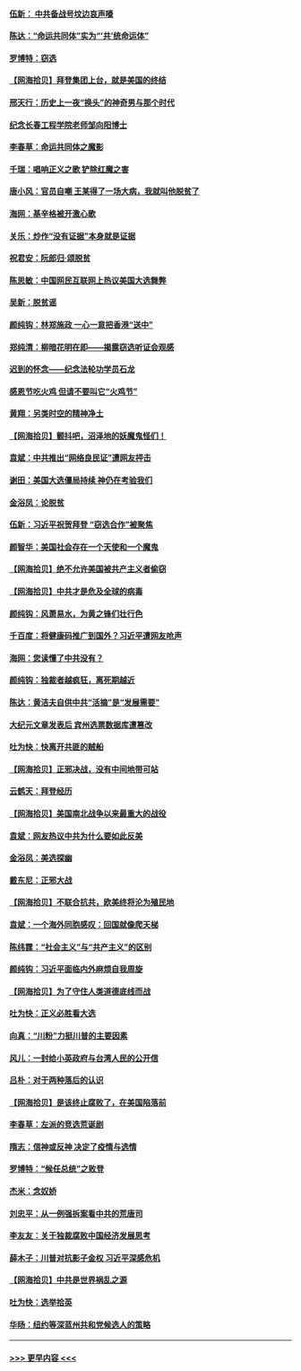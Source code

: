 #### [伍新： 中共备战号坟边哀声嚎](../pages/nsc993/n12593086.md?t=12040651) 
#### [陈达：“命运共同体”实为“‘共’统命运体”](../pages/nsc993/n12590865.md?t=12040651) 
#### [罗博特：窃选](../pages/nsc993/n12590619.md?t=12040651) 
#### [【网海拾贝】拜登集团上台，就是美国的终结](../pages/nsc993/n12589725.md?t=12040651) 
#### [邢天行：历史上一夜“换头”的神奇男与那个时代](../pages/nsc993/n12589424.md?t=12040651) 
#### [纪念长春工程学院老师邹向阳博士](../pages/nsc993/n12585390.md?t=12040651) 
#### [李春草：命运共同体之魔影](../pages/nsc993/n12585026.md?t=12040651) 
#### [千瑞：唱响正义之歌 铲除红魔之害](../pages/nsc993/n12585002.md?t=12040651) 
#### [唐小风：官员自嘲 王某得了一场大病，我就叫他脱贫了](../pages/nsc993/n12584981.md?t=12040651) 
#### [海网：基辛格被开激心歌](../pages/nsc993/n12584946.md?t=12040651) 
#### [关乐：炒作“没有证据”本身就是证据](../pages/nsc993/n12583146.md?t=12040651) 
#### [祝君安：阮郎归‧颂脱贫](../pages/nsc993/n12583119.md?t=12040651) 
#### [陈思敏：中国网民互联网上热议美国大选舞弊](../pages/nsc993/n12582845.md?t=12040651) 
#### [吴新：脱贫谣](../pages/nsc993/n12580839.md?t=12040651) 
#### [颜纯钩：林郑施政 一心一意把香港“送中”](../pages/nsc993/n12580805.md?t=12040651) 
#### [郑纯清：柳暗花明在即——揭露窃选听证会观感](../pages/nsc993/n12580795.md?t=12040651) 
#### [迟到的怀念——纪念法轮功学员石龙](../pages/nsc993/n12580245.md?t=12040651) 
#### [感恩节吃火鸡  但请不要叫它“火鸡节”](../pages/nsc993/n12580252.md?t=12040651) 
#### [黄翔：另类时空的精神净土](../pages/nsc993/n12578638.md?t=12040651) 
#### [【网海拾贝】颤抖吧，沼泽地的妖魔鬼怪们！](../pages/nsc993/n12578552.md?t=12040651) 
#### [袁斌：中共推出“网络良民证”遭网友抨击](../pages/nsc993/n12578511.md?t=12040651) 
#### [谢田：美国大选僵局持续 神仍在考验我们](../pages/nsc993/n12577432.md?t=12040651) 
#### [金浴凤：论脱贫](../pages/nsc993/n12576386.md?t=12040651) 
#### [伍新：习近平祝贺拜登 “窃选合作”被聚焦](../pages/nsc993/n12576358.md?t=12040651) 
#### [颜智华：美国社会存在一个天使和一个魔鬼](../pages/nsc993/n12574299.md?t=12040651) 
#### [【网海拾贝】绝不允许美国被共产主义者偷窃](../pages/nsc993/n12573396.md?t=12040651) 
#### [【网海拾贝】中共才是危及全球的病毒](../pages/nsc993/n12571204.md?t=12040651) 
#### [颜纯钩：风萧易水，为黄之锋们壮行色](../pages/nsc993/n12571487.md?t=12040651) 
#### [千百度：将健康码推广到国外？习近平遭网友呛声](../pages/nsc993/n12570808.md?t=12040651) 
#### [海网：您读懂了中共没有？](../pages/nsc993/n12570487.md?t=12040651) 
#### [颜纯钩：独裁者越疯狂，离死期越近](../pages/nsc993/n12569055.md?t=12040651) 
#### [陈达：黄洁夫自供中共“活摘”是“发展需要”](../pages/nsc993/n12568541.md?t=12040651) 
#### [大纪元文章发表后 宾州选票数据库遭篡改](../pages/nsc993/n12568105.md?t=12040651) 
#### [吐为快：快离开共匪的贼船](../pages/nsc993/n12568462.md?t=12040651) 
#### [【网海拾贝】正邪决战，没有中间地带可站](../pages/nsc993/n12568439.md?t=12040651) 
#### [云鹤天：拜登经历](../pages/nsc993/n12567294.md?t=12040651) 
#### [【网海拾贝】美国南北战争以来最重大的战役](../pages/nsc993/n12567247.md?t=12040651) 
#### [袁斌：网友热议中共为什么要如此反美](../pages/nsc993/n12567162.md?t=12040651) 
#### [金浴凤：美选探幽](../pages/nsc993/n12567147.md?t=12040651) 
#### [戴东尼：正邪大战](../pages/nsc993/n12567033.md?t=12040651) 
#### [【网海拾贝】不联合抗共，欧美终将沦为殖民地](../pages/nsc993/n12565068.md?t=12040651) 
#### [袁斌：一个海外同胞感叹：回国就像爬天梯](../pages/nsc993/n12564986.md?t=12040651) 
#### [陈纬霆：“社会主义”与“共产主义”的区别](../pages/nsc993/n12562417.md?t=12040651) 
#### [颜纯钩：习近平面临内外麻烦自我周旋](../pages/nsc993/n12563356.md?t=12040651) 
#### [【网海拾贝】为了守住人类道德底线而战](../pages/nsc993/n12562542.md?t=12040651) 
#### [吐为快：正义必胜看大选](../pages/nsc993/n12561967.md?t=12040651) 
#### [向真：“川粉”力挺川普的主要因素](../pages/nsc993/n12560774.md?t=12040651) 
#### [风儿：一封给小英政府与台湾人民的公开信](../pages/nsc993/n12560581.md?t=12040651) 
#### [吕朴：对于两种落后的认识](../pages/nsc993/n12560492.md?t=12040651) 
#### [【网海拾贝】是该终止腐败了，在美国陷落前](../pages/nsc993/n12559936.md?t=12040651) 
#### [李春草：左派的竞选荒诞剧](../pages/nsc993/n12558380.md?t=12040651) 
#### [隋志：信神或反神 决定了疫情与选情](../pages/nsc993/n12558255.md?t=12040651) 
#### [罗博特：“候任总统”之败登](../pages/nsc993/n12558189.md?t=12040651) 
#### [杰米：念奴娇](../pages/nsc993/n12558174.md?t=12040651) 
#### [刘忠平：从一例强拆案看中共的荒唐司](../pages/nsc993/n12558036.md?t=12040651) 
#### [李友友：关于独裁腐败中国经济发展思考](../pages/nsc993/n12558004.md?t=12040651) 
#### [薛木子：川普对抗影子金权 习近平深感危机](../pages/nsc993/n12557342.md?t=12040651) 
#### [【网海拾贝】中共是世界祸乱之源](../pages/nsc993/n12555353.md?t=12040651) 
#### [吐为快：选举拾英](../pages/nsc993/n12555041.md?t=12040651) 
#### [华旸：纽约等深蓝州共和党候选人的策略](../pages/nsc993/n12554309.md?t=12040651) 

----
#### [ >>> 更早内容 <<< ](../indexes/nsc993-earlier.md)

